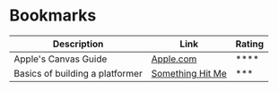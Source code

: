 Bookmarks
=========

Description | Link | Rating
----------- | ------ | -------
Apple's Canvas Guide | [Apple.com](https://developer.apple.com/library/safari/documentation/audiovideo/conceptual/html-canvas-guide/Introduction/Introduction.html) | ****
Basics of building a platformer | [Something Hit Me](http://www.somethinghitme.com/2013/01/09/creating-a-canvas-platformer-tutorial-part-one/) | ***
